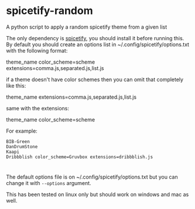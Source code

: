 # spicetify-random
A python script to apply a random spicetify theme from a given list

The only dependency is [spicetify](https://github.com/khanhas/spicetify-cli), you should install it before running this.
By default you should create an options list in ~/.config/spicetify/options.txt with the following format:

theme_name color_scheme=scheme extensions=comma.js,separated.js,list.js

if a theme doesn't have color schemes then you can omit that completely like this:

theme_name extensions=comma.js,separated.js,list.js

same with the extensions:

theme_name color_scheme=scheme 

For example:
```
BIB-Green
DanDrumStone
Kaapi
Dribbblish color_scheme=Gruvbox extensions=dribbblish.js
```
#  
The default options file is on ~/.config/spicetify/options.txt but you can change it with `--options` argument.

This has been tested on linux only but should work on windows and mac as well. 